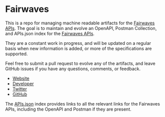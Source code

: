 # FairwavesThis is a repo for managing machine readable artifacts for the [Fairwaves APIs](https://fairwaves.co/). The goal is to maintain and evolve an OpenAPI, Postman Collection, and APIs.json index for the [Fairwaves APIs](https://fairwaves.co/).They are a constant work in progress, and will be updated on a regular basis when new information is added, or more of the specifications are supported.Feel free to submit a pull request to evolve any of the artifacts, and leave GitHub issues if you have any questions, comments, or feedback.- [Website](https://fairwaves.co/)- [Developer](https://fairwaves.co/)- [Twitter](https://twitter.com/fairwaves)- [GitHub](https://github.com/fairwaves)The [APIs.json](https://github.com/api-evangelist/fairwaves/blob/master/apis.json) index provides links to all the relevant links for the Fairwaves APIs, including the OpenAPI and Postman if they are present.